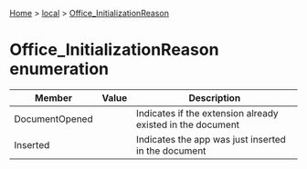 [Home](./index) &gt; [local](local.md) &gt; [Office\_InitializationReason](local.office_initializationreason.md)

# Office\_InitializationReason enumeration

|  Member | Value | Description |
|  --- | --- | --- |
|  DocumentOpened |  | Indicates if the extension already existed in the document |
|  Inserted |  | Indicates the app was just inserted in the document |

